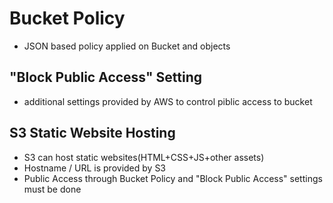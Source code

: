 
# Bucket Policy

- JSON based policy applied on Bucket and objects

## "Block Public Access" Setting

- additional settings provided by AWS to control piblic access to bucket

## S3 Static Website Hosting

- S3 can host static websites(HTML+CSS+JS+other assets)
- Hostname / URL is provided by S3
- Public Access through Bucket Policy and "Block Public Access" settings must be done